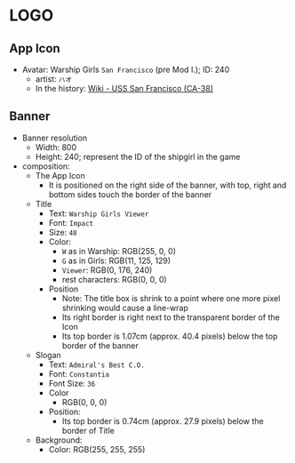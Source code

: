 # LOGO

## App Icon

- Avatar: Warship Girls `San Francisco` (pre Mod I.); ID: 240
	- artist: `ハオ`
	- In the history: [Wiki - USS San Francisco (CA-38)][wiki]

## Banner

- Banner resolution
	- Width: 800
	- Height: 240; represent the ID of the shipgirl in the game
- composition:
	- The App Icon
		- It is positioned on the right side of the banner, with top, right and bottom sides touch the border of the banner
	- Title
		- Text: `Warship Girls Viewer`
		- Font: `Impact`
		- Size: `48`
		- Color:
			- `W` as in Warship: RGB(255, 0, 0)
			- `G` as in Girls: RGB(11, 125, 129)
			- `Viewer`: RGB(0, 176, 240)
			- rest characters: RGB(0, 0, 0)
		- Position
			- Note: The title box is shrink to a point where one more pixel shrinking would cause a line-wrap
			- Its right border is right next to the transparent border of the Icon
			- Its top border is 1.07cm (approx. 40.4 pixels) below the top border of the banner
	- Slogan
		- Text: `Admiral's Best C.O.`
		- Font: `Constantia`
		- Font Size: `36`
		- Color
		    - RGB(0, 0, 0)
		- Position:
			- Its top border is 0.74cm (approx. 27.9 pixels) below the border of Title
	- Background:
		- Color: RGB(255, 255, 255)



[wiki]: https://en.wikipedia.org/wiki/USS_San_Francisco_%28CA-38%29
